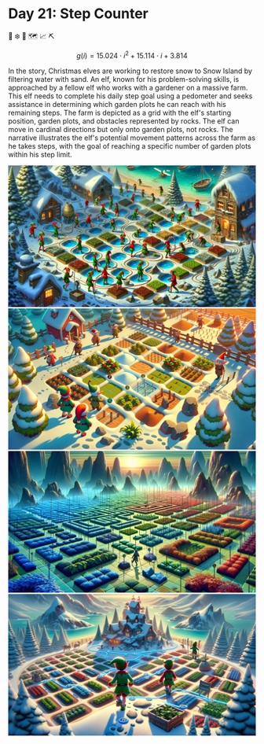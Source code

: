 # Day 21: Step Counter

:elf: :snowflake: :seedling: :world_map: :chart_with_upwards_trend: :pick:

$$g(i) = 15.024 \cdot i^2 + 15.114 \cdot i + 3.814$$

In the story, Christmas elves are working to restore snow to Snow Island by filtering water with sand. An elf, known for
his problem-solving skills, is approached by a fellow elf who works with a gardener on a massive farm. This elf needs to
complete his daily step goal using a pedometer and seeks assistance in determining which garden plots he can reach with
his remaining steps. The farm is depicted as a grid with the elf's starting position, garden plots, and obstacles
represented by rocks. The elf can move in cardinal directions but only onto garden plots, not rocks. The narrative
illustrates the elf's potential movement patterns across the farm as he takes steps, with the goal of reaching a
specific number of garden plots within his step limit.

![img_01.png](img_01.png)
![img_02.png](img_02.png)
![img_03.png](img_03.png)
![img_04.png](img_04.png)